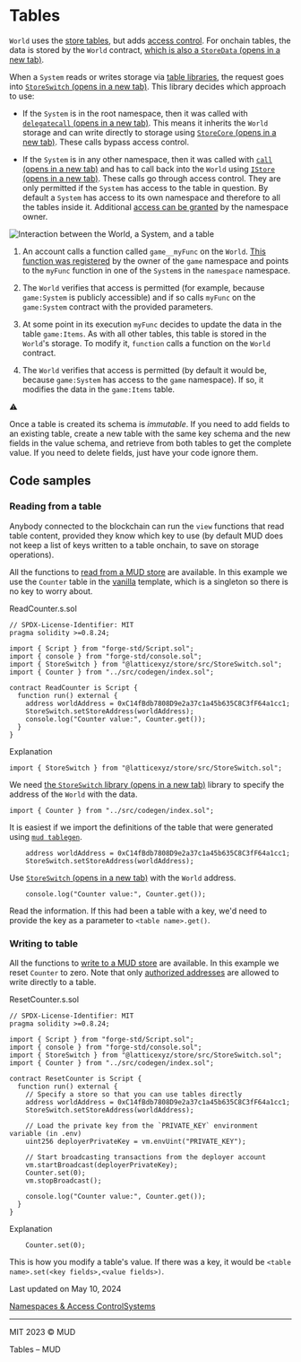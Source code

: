 

# Tables

`World` uses the [store tables](/store/tables), but adds [access control](/world/namespaces-access-control). For onchain tables, the data is stored by the `World` contract, [which is also a `StoreData` (opens in a new tab)](https://github.com/latticexyz/mud/blob/main/packages/world/src/World.sol#L43).

When a `System` reads or writes storage via [table libraries](/store/table-libraries), the request goes into [`StoreSwitch` (opens in a new tab)](https://github.com/latticexyz/mud/blob/main/packages/store/src/StoreSwitch.sol). This library decides which approach to use:

- If the `System` is in the root namespace, then it was called with [`delegatecall` (opens in a new tab)](https://docs.soliditylang.org/en/v0.8.22/introduction-to-smart-contracts.html#delegatecall-and-libraries). This means it inherits the `World` storage and can write directly to storage using [`StoreCore` (opens in a new tab)](https://github.com/latticexyz/mud/blob/main/packages/store/src/StoreCore.sol). These calls bypass access control.
    
- If the `System` is in any other namespace, then it was called with [`call` (opens in a new tab)](https://docs.soliditylang.org/en/v0.8.22/introduction-to-smart-contracts.html#message-calls) and has to call back into the `World` using [`IStore` (opens in a new tab)](https://github.com/latticexyz/mud/blob/main/packages/store/src/IStore.sol). These calls go through access control. They are only permitted if the `System` has access to the table in question. By default a `System` has access to its own namespace and therefore to all the tables inside it. Additional [access can be granted](/world/namespaces-access-control) by the namespace owner.
    

![Interaction between the World, a System, and a table](https://mud.dev/world/tables/_next/static/media/world-table.39df342f.svg)

1. An account calls a function called `game__myFunc` on the `World`. [This function was registered](/world/function-selectors) by the owner of the `game` namespace and points to the `myFunc` function in one of the `System`s in the `namespace` namespace.
    
2. The `World` verifies that access is permitted (for example, because `game:System` is publicly accessible) and if so calls `myFunc` on the `game:System` contract with the provided parameters.
    
3. At some point in its execution `myFunc` decides to update the data in the table `game:Items`. As with all other tables, this table is stored in the `World`'s storage. To modify it, `function` calls a function on the `World` contract.
    
4. The `World` verifies that access is permitted (by default it would be, because `game:System` has access to the `game` namespace). If so, it modifies the data in the `game:Items` table.
    

⚠️

Once a table is created its schema is _immutable_. If you need to add fields to an existing table, create a new table with the same key schema and the new fields in the value schema, and retrieve from both tables to get the complete value. If you need to delete fields, just have your code ignore them.

## Code samples[](#code-samples)

### Reading from a table[](#reading-from-a-table)

Anybody connected to the blockchain can run the `view` functions that read table content, provided they know which key to use (by default MUD does not keep a list of keys written to a table onchain, to save on storage operations).

All the functions to [read from a MUD store](/store/table-libraries#reading-data) are available. In this example we use the `Counter` table in the [vanilla](/templates/typescript/vanilla) template, which is a singleton so there is no key to worry about.

ReadCounter.s.sol

```
// SPDX-License-Identifier: MIT
pragma solidity >=0.8.24;
 
import { Script } from "forge-std/Script.sol";
import { console } from "forge-std/console.sol";
import { StoreSwitch } from "@latticexyz/store/src/StoreSwitch.sol";
import { Counter } from "../src/codegen/index.sol";
 
contract ReadCounter is Script {
  function run() external {
    address worldAddress = 0xC14fBdb7808D9e2a37c1a45b635C8C3fF64a1cc1;
    StoreSwitch.setStoreAddress(worldAddress);
    console.log("Counter value:", Counter.get());
  }
}
```

Explanation

```
import { StoreSwitch } from "@latticexyz/store/src/StoreSwitch.sol";
```

We need [the `StoreSwitch` library (opens in a new tab)](https://github.com/latticexyz/mud/blob/main/packages/store/src/StoreSwitch.sol) library to specify the address of the `World` with the data.

```
import { Counter } from "../src/codegen/index.sol";
```

It is easiest if we import the definitions of the table that were generated using [`mud tablegen`](/cli/tablegen).

```
    address worldAddress = 0xC14fBdb7808D9e2a37c1a45b635C8C3fF64a1cc1;
    StoreSwitch.setStoreAddress(worldAddress);
```

Use [`StoreSwitch` (opens in a new tab)](https://github.com/latticexyz/mud/blob/main/packages/store/src/StoreSwitch.sol) with the `World` address.

```
    console.log("Counter value:", Counter.get());
```

Read the information. If this had been a table with a key, we'd need to provide the key as a parameter to `<table name>.get()`.

### Writing to table[](#writing-to-table)

All the functions to [write to a MUD store](/store/table-libraries#writing-data) are available. In this example we reset `Counter` to zero. Note that only [authorized addresses](/world/namespaces-access-control#access) are allowed to write directly to a table.

ResetCounter.s.sol

```
// SPDX-License-Identifier: MIT
pragma solidity >=0.8.24;
 
import { Script } from "forge-std/Script.sol";
import { console } from "forge-std/console.sol";
import { StoreSwitch } from "@latticexyz/store/src/StoreSwitch.sol";
import { Counter } from "../src/codegen/index.sol";
 
contract ResetCounter is Script {
  function run() external {
    // Specify a store so that you can use tables directly
    address worldAddress = 0xC14fBdb7808D9e2a37c1a45b635C8C3fF64a1cc1;
    StoreSwitch.setStoreAddress(worldAddress);
 
    // Load the private key from the `PRIVATE_KEY` environment variable (in .env)
    uint256 deployerPrivateKey = vm.envUint("PRIVATE_KEY");
 
    // Start broadcasting transactions from the deployer account
    vm.startBroadcast(deployerPrivateKey);
    Counter.set(0);
    vm.stopBroadcast();
 
    console.log("Counter value:", Counter.get());
  }
}
```

Explanation

```
    Counter.set(0);
```

This is how you modify a table's value. If there was a key, it would be `<table name>.set(<key fields>,<value fields>)`.

Last updated on May 10, 2024

[Namespaces & Access Control](/world/namespaces-access-control "Namespaces & Access Control")[Systems](/world/systems "Systems")

---

MIT 2023 © MUD

Tables – MUD